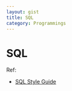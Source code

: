 ```yaml
---
layout: gist
title: SQL
category: Programmings
---
```


# SQL

Ref: 
- [SQL Style Guide](https://www.sqlstyle.guide/)